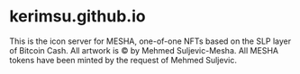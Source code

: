 # kerimsu.github.io

This is the icon server for MESHA, one-of-one NFTs based on the SLP layer of Bitcoin Cash. All artwork is © by Mehmed Suljevic-Mesha. All MESHA tokens have been minted by the request of Mehmed Suljevic.

